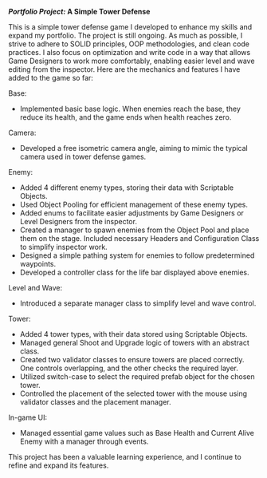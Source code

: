 **_Portfolio Project:_ A Simple Tower Defense**

This is a simple tower defense game I developed to enhance my skills and expand my portfolio. The project is still ongoing. As much as possible, I strive to adhere to SOLID principles, OOP methodologies, and clean code practices. I also focus on optimization and write code in a way that allows Game Designers to work more comfortably, enabling easier level and wave editing from the inspector. Here are the mechanics and features I have added to the game so far:

Base:

- Implemented basic base logic. When enemies reach the base, they reduce its health, and the game ends when health reaches zero.

Camera:

- Developed a free isometric camera angle, aiming to mimic the typical camera used in tower defense games.

Enemy:

- Added 4 different enemy types, storing their data with Scriptable Objects.
- Used Object Pooling for efficient management of these enemy types. 
- Added enums to facilitate easier adjustments by Game Designers or Level Designers from the inspector.
- Created a manager to spawn enemies from the Object Pool and place them on the stage. Included necessary Headers and Configuration Class to simplify inspector work.
- Designed a simple pathing system for enemies to follow predetermined waypoints.
- Developed a controller class for the life bar displayed above enemies.

Level and Wave:

- Introduced a separate manager class to simplify level and wave control.

Tower:

- Added 4 tower types, with their data stored using Scriptable Objects.
- Managed general Shoot and Upgrade logic of towers with an abstract class.
- Created two validator classes to ensure towers are placed correctly. One controls overlapping, and the other checks the required layer.
- Utilized switch-case to select the required prefab object for the chosen tower.
- Controlled the placement of the selected tower with the mouse using validator classes and the placement manager.

In-game UI:

- Managed essential game values such as Base Health and Current Alive Enemy with a manager through events.

This project has been a valuable learning experience, and I continue to refine and expand its features.

